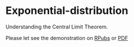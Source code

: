 # Exponential-distribution
Understanding the Central Limit Theorem.

Please let see the demonstration on [RPubs](https://rpubs.com/TanguyLevent/CLT) or [PDF](https://github.com/TanguyLevent/Exponential-distribution/blob/master/Reproducible_Research_-_Exponential_Distribution.pdf)
